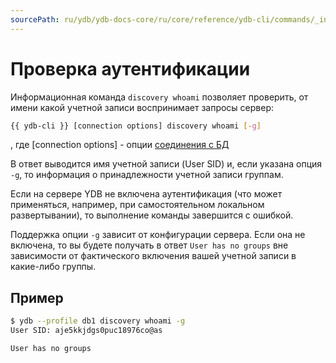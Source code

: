 ```yaml
---
sourcePath: ru/ydb/ydb-docs-core/ru/core/reference/ydb-cli/commands/_includes/discovery-whoami.md
---
```

# Проверка аутентификации

Информационная команда `discovery whoami` позволяет проверить, от имени какой учетной записи воспринимает запросы сервер:

``` bash
{{ ydb-cli }} [connection options] discovery whoami [-g]
```

, где [connection options] - опции [соединения с БД](../../connect.md#command-line-pars)

В ответ выводится имя учетной записи (User SID) и, если указана опция `-g`, то информация о принадлежности учетной записи группам.

Если на сервере YDB не включена аутентификация (что может применяться, например, при самостоятельном локальном развертывании), то выполнение команды завершится с ошибкой.

Поддержка опции `-g` зависит от конфигурации сервера. Если она не включена, то вы будете получать в ответ `User has no groups` вне зависимости от фактического включения вашей учетной записи в какие-либо группы.

## Пример

``` bash
$ ydb --profile db1 discovery whoami -g
User SID: aje5kkjdgs0puc18976co@as

User has no groups
```

